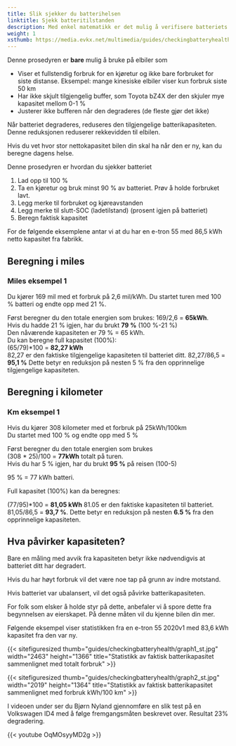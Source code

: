 ```yaml
---
title: Slik sjekker du batterihelsen
linktitle: Sjekk batteritilstanden
description: Med enkel matematikk er det mulig å verifisere batteriets generelle status. Denne veiledningen forklarer hvordan.
weight: 1
xsthumb: https://media.evkx.net/multimedia/guides/checkingbatteryhealth/graph1_xst.jpg
---
```

<!-- markdownlint-disable MD033 -->
<div class="alert alert-warning" role="alert">
   Denne prosedyren er <b>bare</b> mulig å bruke på elbiler som
   <ul>
   <li>Viser et fullstendig forbruk for en kjøretur og ikke bare forbruket for siste distanse. Eksempel: mange kinesiske elbiler viser kun forbruk siste 50 km</li>
   <li>Har ikke skjult tilgjengelig buffer, som Toyota bZ4X der den skjuler mye kapasitet mellom 0-1 %</li>
   <li>Justerer ikke bufferen når den degraderes (de fleste gjør det ikke)</li>
   </ul>
</div>

Når batteriet degraderes, reduseres den tilgjengelige batterikapasiteten. Denne reduksjonen reduserer rekkevidden til elbilen.

Hvis du vet hvor stor nettokapasitet bilen din skal ha når den er ny, kan du beregne dagens helse.

Denne prosedyren er hvordan du sjekker batteriet

1. Lad opp til 100 %
2. Ta en kjøretur og bruk minst 90 % av batteriet. Prøv å holde forbruket lavt.
3. Legg merke til forbruket og kjøreavstanden
4. Legg merke til slutt-SOC (ladetilstand) (prosent igjen på batteriet)
5. Beregn faktisk kapasitet

For de følgende eksemplene antar vi at du har en e-tron 55 med 86,5 kWh netto kapasitet fra fabrikk.

## Beregning i miles

### Miles eksempel 1

Du kjører 169 mil med et forbruk på 2,6 mil/kWh. Du startet turen med 100 % batteri og endte opp med 21 %.

Først beregner du den totale energien som brukes: 169/2,6 = <b>65kWh</b>.<br>
Hvis du hadde 21 % igjen, har du brukt <b>79 %</b> (100 %-21 %)<br>
Den nåværende kapasiteten er 79 % = 65 kWh.<br>
Du kan beregne full kapasitet (100%):<br>
(65/79)*100 = <b>82,27 kWh</b><br>
82,27 er den faktiske tilgjengelige kapasiteten til batteriet ditt.
82,27/86,5 = <b>95,1 %</b>
Dette betyr en reduksjon på nesten 5 % fra den opprinnelige tilgjengelige kapasiteten.

## Beregning i kilometer

### Km eksempel 1

Hvis du kjører 308 kilometer med et forbruk på 25kWh/100km<br>
Du startet med 100 % og endte opp med 5 %<br>

Først beregner du den totale energien som brukes<br>
(308 * 25)/100 = <b>77kWh</b> totalt på turen.<br>
Hvis du har 5 % igjen, har du brukt <b>95 %</b> på reisen (100-5)<br>

95 % = 77 kWh batteri.<br>

Full kapasitet (100%) kan da beregnes:<br>

(77/95)*100 = <b>81,05 kWh</b>
81.05 er den faktiske kapasiteten til batteriet.<br>
81,05/86,5 = <b>93,7 %</b>. Dette betyr en reduksjon på nesten <b>6.5 %</b> fra den opprinnelige kapasiteten.

## Hva påvirker kapasiteten?

Bare en måling med avvik fra kapasiteten betyr ikke nødvendigvis at batteriet ditt har degradert.

Hvis du har høyt forbruk vil det være noe tap på grunn av indre motstand.

Hvis batteriet var ubalansert, vil det også påvirke batterikapasiteten.

For folk som elsker å holde styr på dette, anbefaler vi å spore dette fra begynnelsen av eierskapet. På denne måten vil du kjenne bilen din mer.

Følgende eksempel viser statistikken fra en e-tron 55 2020v1 med 83,6 kWh kapasitet fra den var ny.

{{< sitefiguresized thumb="guides/checkingbatteryhealth/graph1_st.jpg" width="2463" height="1366" title="Statistikk av faktisk batterikapasitet sammenlignet med totalt forbruk" >}}

{{< sitefiguresized thumb="guides/checkingbatteryhealth/graph2_st.jpg" width="2019" height="1364" title="Statistikk av faktisk batterikapasitet sammenlignet med forbruk kWh/100 km" >}}

I videoen under ser du Bjørn Nyland gjennomføre en slik test på en Volkswagen ID4 med å følge fremgangsmåten beskrevet over. Resultat 23% degradering.

{{< youtube OqMOsyyMD2g >}}